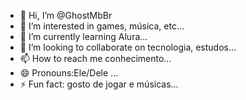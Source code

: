 - 👋 Hi, I’m @GhostMbBr
- 👀 I’m interested in games, música, etc...
- 🌱 I’m currently learning Alura...
- 💞️ I’m looking to collaborate on tecnologia, estudos...
- 📫 How to reach me conhecimento...
- 😄 Pronouns:Ele/Dele ...
- ⚡ Fun fact: gosto de jogar e músicas...

<!---
GhostMbBr/GhostMbBr is a ✨ special ✨ repository because its `README.md` (this file) appears on your GitHub profile.
You can click the Preview link to take a look at your changes.
--->

